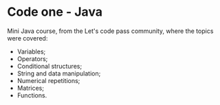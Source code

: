 # Code one - Java

Mini Java course, from the Let's code pass community, where the topics were covered:

-   Variables;
-   Operators;
-   Conditional structures;
-   String and data manipulation;
-   Numerical repetitions;
-   Matrices;
-   Functions.
